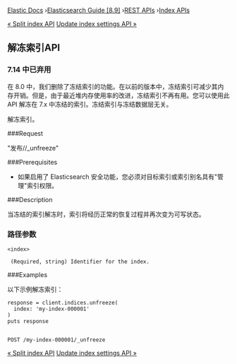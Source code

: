 

[Elastic Docs](/guide/) ›[Elasticsearch Guide [8.9]](index.md) ›[REST
APIs](rest-apis.md) ›[Index APIs](indices.md)

[« Split index API](indices-split-index.md) [Update index settings API
»](indices-update-settings.md)

## 解冻索引API

### 7.14 中已弃用

在 8.0 中，我们删除了冻结索引的功能。在以前的版本中，冻结索引可减少其内存开销。但是，由于最近堆内存使用率的改进，冻结索引不再有用。您可以使用此 API 解冻在 7.x 中冻结的索引。冻结索引与冻结数据层无关。

解冻索引。

###Request

"发布/<index>/_unfreeze"

###Prerequisites

* 如果启用了 Elasticsearch 安全功能，您必须对目标索引或索引别名具有"管理"索引权限。

###Description

当冻结的索引解冻时，索引将经历正常的恢复过程并再次变为可写状态。

### 路径参数

`<index>`

     (Required, string) Identifier for the index. 

###Examples

以下示例解冻索引：

    
    
    response = client.indices.unfreeze(
      index: 'my-index-000001'
    )
    puts response
    
    
    POST /my-index-000001/_unfreeze

[« Split index API](indices-split-index.md) [Update index settings API
»](indices-update-settings.md)
